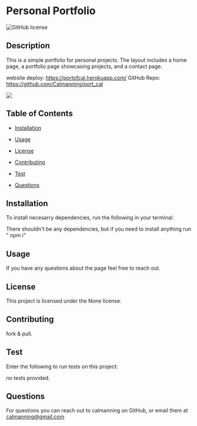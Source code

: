 # Personal Portfolio
![GitHub license](https://img.shields.io/badge/license-None-blue.svg)

## Description 

This is a simple portfolio for personal projects. The layout includes a home page, a portfolio page showcasing projects, and a contact page.

website deploy: https://portofcal.herokuapp.com/
GitHub Repo: https://github.com/Calmanning/port_cal

![](/documentation/image_1.bmp)

## Table of Contents

* [Installation](#installation)

* [Usage](#usage)

* [License](#license)

* [Contributing](#contributing)

* [Test](#tests)

* [Questions](#questions)

## Installation

To install necesarry dependencies, run the following in your terminal:


There shouldn't be any dependencies, but if you need to install anything run " npm i"


## Usage 

If you have any questions about the page feel free to reach out.

## License

This project is licensed under the None license.

## Contributing

fork & pull.

## Test

Enter the following to run tests on this project:


no tests provided.


## Questions

For questions you can reach out to calmanning on GitHub, or email them at calmanning@gmail.com

